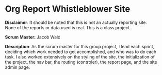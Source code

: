# Org Report Whistleblower Site

__Disclaimer__: It should be noted that this is not an actually reporting site. None of the reports or data used is real. This is a class project.

__Scrum Master:__ Jacob Wald

__Description__: As the scrum master for this group project, I lead each sprint, deciding which work needed to get accomplished, and who was to do each task. I also worked extensively on the styling of the site, the initialization of the project, the nav bar, the routing (controler), the report page, and the site admin page.


